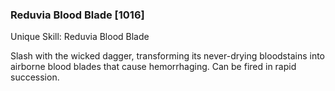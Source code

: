 ### Reduvia Blood Blade [1016]

Unique Skill: Reduvia Blood Blade

Slash with the wicked dagger, transforming its never-drying bloodstains into airborne blood blades that cause hemorrhaging. Can be fired in rapid succession.